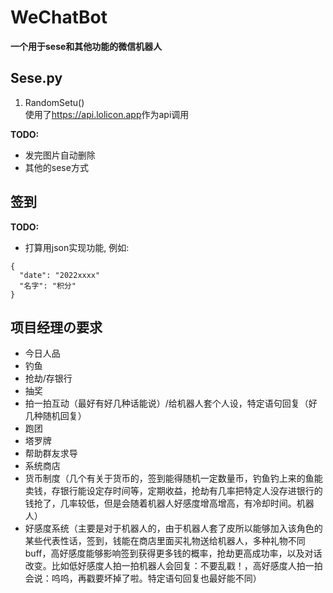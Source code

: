 # WeChatBot
__一个用于sese和其他功能的微信机器人__

## Sese.py
1. RandomSetu() <br>
使用了<https://api.lolicon.app>作为api调用
 
__TODO:__
- 发完图片自动删除
- 其他的sese方式



## 签到
__TODO:__
- 打算用json实现功能, 例如: 
```
{
  "date": "2022xxxx"
  "名字": "积分"
}
```



## __项目经理の要求__
 - 今日人品
 - 钓鱼
 - 抢劫/存银行
 - 抽奖
 - 拍一拍互动（最好有好几种话能说）/给机器人套个人设，特定语句回复（好几种随机回复）
 - 跑团
 - 塔罗牌
 - 帮助群友求导
 - 系统商店
 - 货币制度（几个有关于货币的，签到能得随机一定数量币，钓鱼钓上来的鱼能卖钱，存银行能设定存时间等，定期收益，抢劫有几率把特定人没存进银行的钱抢了，几率较低，但是会随着机器人好感度增高增高，有冷却时间。机器人）
 - 好感度系统（主要是对于机器人的，由于机器人套了皮所以能够加入该角色的某些代表性话，签到，钱能在商店里面买礼物送给机器人，多种礼物不同buff，高好感度能够影响签到获得更多钱的概率，抢劫更高成功率，以及对话改变。比如低好感度人拍一拍机器人会回复：不要乱戳！，高好感度人拍一拍会说：呜呜，再戳要坏掉了啦。特定语句回复也最好能不同）
